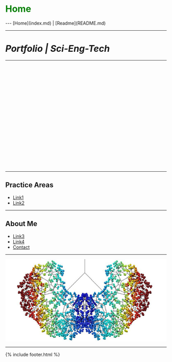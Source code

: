 <h1 style="color:green; font-size:2em">Home</h1>
---
[Home](index.md) | [Readme](README.md) 

---
# <i>Portfolio | Sci-Eng-Tech</i>

---

<iframe width="560" height="315" src="" frameborder="0" allow="autoplay; encrypted-media" allowfullscreen></iframe>
  
---

## Practice Areas
- [ Link1 ](#link1)<br>
- [ Link2 ](#link2)<br>

---

## About Me
- [ Link3 ](#link3)<br>
- [ Link4 ](#link4)<br>
- [ Contact ](#contact)<br>

---

![Link](images/logo.png)

---

{% include footer.html %}

